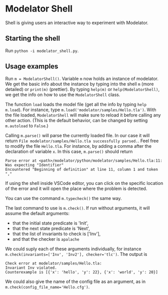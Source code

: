 # Modelator Shell

Shell is giving users an interactive way to experiment with Modelator.

## Starting the shell

Run `python -i modelator_shell.py`.

## Usage examples

Run `m = ModelatorShell()`.
Variable `m` now holds an instance of modelator.
We get the basic info about the instance by typing into the shell `m` (more detailed) or `print(m)` (prettier).
By typing `help(m)` or `help(ModelatorShell)`, we get the info on how to use the `ModelatorShell` class.

The function `load` loads the model file (get all the info by typing `help m.load`).
For instance, type `m.load('modelator/samples/Hello.tla')`.
With the file loaded, `ModelatorShell` will make sure to reload it before calling any other action.
(This is the default behavior, can be changed by setting `m.autoload` to `False`.)

Calling `m.parse()` will parse the currently loaded file.
In our case it will return `File modelator/samples/Hello.tla successfully parsed.`.
Feel free to modify the file `Hello.tla`.
For instance, by adding a comma after the declaration of variable `x`.
In this case, `m.parse()` should return

```
Parse error at <path>/modelator/python/modelator/samples/Hello.tla:11:
Was expecting "Identifier"
Encountered "Beginning of definition" at line 11, column 1 and token ","
```

If using the shell inside VSCode editor, you can click on the specific location of the error
and it will open the place where the problem is detected.

You can use the command `m.typecheck()` the same way.

The last command to use is `m.check()`.
If run without arguments, it will assume the default arguments:

- that the initial state predicate is 'Init',
- that the next state predicate is 'Next',
- that the list of invariants to check is ['Inv'],
- and that the checker is `apalache`

We could suply each of these arguments individually, for instance
`m.check(invariants=['Inv', 'Inv2'], checker='tlc')`.
The output is

```
Check error at modelator/samples/Hello.tla:
Invariant Inv violated.
Counterexample is [{'x': 'hello', 'y': 22}, {'x': 'world', 'y': 20}]
```

We could also give the name of the config file as an argument, as in
`m.check(config_file_name='Hello.cfg')`.
